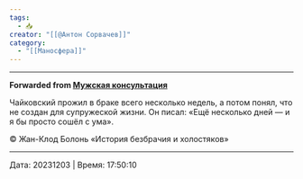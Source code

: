 ```yaml
---
tags:
  - 📥
creator: "[[@Антон Сорвачев]]"
category:
  - "[[Маносфера]]"
---
```


***

**Forwarded from [Мужская консультация](https://t.me/c/1432284360/12511)**

Чайковский прожил в браке всего несколько недель, а потом понял, что не создан для супружеской жизни. Он писал: «Ещё несколько дней — и я бы просто сошёл с ума».

© Жан-Клод Болонь «История
безбрачия и холостяков»

---

Дата: 20231203 | Время: 17:50:10


